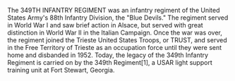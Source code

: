 The 349TH INFANTRY REGIMENT was an infantry regiment of the United States Army's 88th Infantry Division, the "Blue Devils." The regiment served in World War I and saw brief action in Alsace, but served with great distinction in World War II in the Italian Campaign. Once the war was over, the regiment joined the Trieste United States Troops, or TRUST, and served in the Free Territory of Trieste as an occupation force until they were sent home and disbanded in 1952. Today, the legacy of the 349th Infantry Regiment is carried on by the 349th Regiment[1], a USAR light support training unit at Fort Stewart, Georgia.
